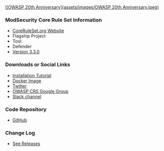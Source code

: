 [![OWASP 20th Anniversary](assets/images/OWASP 20th Anniversary.jpeg)](https://20thanniversary.owasp.org/)

### ModSecurity Core Rule Set Information
* [CoreRuleSet.org Website](https://coreruleset.org)
* <i class="fas fa-flag" style="color:#2ADA08;"></i> Flagship Project
* <i class="fas fa-tools" style="color:#233e81;"></i> Tool
* <i class="fas fa-shield-alt" style="color:#233e81;"></i> Defender
* [Version 3.3.0](https://github.com/coreruleset/coreruleset/releases/tag/v3.3.4)

### Downloads or Social Links
* [Installation Tutorial](https://coreruleset.org/installation/)
* [Docker Image](https://hub.docker.com/r/owasp/modsecurity-crs/) 
* [Twitter](https://twitter.com/coreruleset)
* [OWASP CRS Google Group](https://groups.google.com/a/owasp.org/forum/#!forum/modsecurity-core-rule-set-project)
* [Slack channel](https://owasp.slack.com/archives/CBKGH8A5P)

### Code Repository
* [GitHub](https://github.com/coreruleset/coreruleset/)

### Change Log
* [See Releases](https://github.com/coreruleset/coreruleset/releases)

